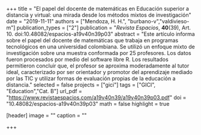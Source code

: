 +++
title = "El papel del docente de matemáticas en Educación superior a distancia y virtual: una mirada desde los métodos mixtos de investigación"
date = "2019-11-11"
authors = ["Mendoza, H. H.", "burbano-v","valdivieso-m"]
publication_types = ["2"]
publication = "*Revista Espacios*, **40**(39), Art. 10. doi:10.48082/espacios-a19v40n39p03"
abstract = "Este artículo informa sobre el papel del docente de matemáticas que trabaja en programas tecnológicos en una universidad colombiana. Se utilizó un enfoque mixto de investigación sobre una muestra conformada por 25 profesores. Los datos fueron procesados por medio del software libre R. Los resultados permitieron concluir que, el profesor se aproxima moderadamente al tutor ideal, caracterizado por ser orientador y promotor del aprendizaje mediado por las TIC y utilizar formas de evaluación propias de la educación a distancia."
selected = false
projects = ["gici"]
tags = ["GICI", "Education","Cat. B"]
url_pdf = "https://www.revistaespacios.com/a19v40n39/a19v40n39p03.pdf"
doi = "10.48082/espacios-a19v40n39p03"
math = false
highlight = true

[header]
image = ""
caption = ""

+++
